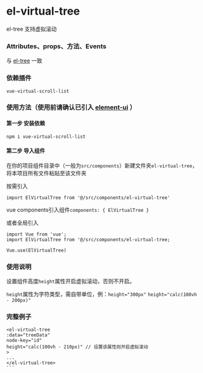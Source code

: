 # el-virtual-tree
el-tree 支持虚拟滚动

### Attributes、props、方法、Events
与 [el-tree](https://element.eleme.cn/#/zh-CN/component/tree) 一致

### 依赖插件
``vue-virtual-scroll-list``

### 使用方法（使用前请确认已引入 [element-ui](https://element.eleme.cn/#/zh-CN/component/tree) ）
#### 第一步 安装依赖
``npm i vue-virtual-scroll-list``

#### 第二步 导入组件
在你的项目组件目录中（一般为``src/components``）新建文件夹``el-virtual-tree``，
将本项目所有文件粘贴至该文件夹

按需引入

``import ElVirtualTree from '@/src/components/el-virtual-tree'``

vue components引入组件``components: { ElVirtualTree }``

或者全局引入
````
import Vue from 'vue';
import ElVirtualTree from '@/src/components/el-virtual-tree;

Vue.use(ElVirtualTree)
````

### 使用说明
设置组件高度``height``属性开启虚拟滚动，否则不开启。

``height``属性为字符类型，需自带单位，例：``height="300px"`` ``height="calc(100vh - 200px)"``

### 完整例子
````
<el-virtual-tree
:data="treeData"
node-key="id"
height="calc(100vh - 210px)" // 设置该属性则开启虚拟滚动
>
...
</el-virtual-tree>
```
